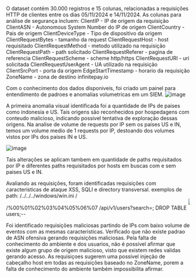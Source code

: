 O dataset contém 30.000 registros e 15 colunas, relacionadas a requisições HTTP de clientes entre os dias 05/11/2024 e 14/11/2024. As colunas para análise de segurança incluem:
ClientIP - IP de origem da requisição
ClientASN -  Autonomous System Number do IP de origem
ClientCountry - Pais de origem
ClientDeviceType - Tipo de dispositivo da origem
ClientRequestBytes - tamanho da request
ClientRequestHost - host requisitado
ClientRequestMethod - metodo utilizado na requisição
ClientRequestPath - path solicitado
ClientRequestReferer - pagina de referencia
ClientRequestScheme - scheme http/https
ClientRequestURI - uri solicitada
ClientRequestUserAgent - UA utilizado na requisição
ClientSrcPort - porta da origem
EdgeStartTimestamp - horario da requisição
ZoneName - zona de destino infinitepay.io

Com o conhecimento dos dados disponiveis, foi criado um painel para entendimento de padroes e anomalias volumetricas em um SIEM.
![image](https://github.com/user-attachments/assets/832cd6ff-05ee-42a8-9e4c-8e5f8db54de6)

A primeira anomalia visual identificada foi a quantidade de IPs de paises como indonesia e US. Tais origens são reconhecidos por hospedagens com conteudo malicioso, indicando possivel tentativa de exploração dessas origens.
Na analise de volume de requests por IP sem os paises US e IN, temos um volume medio de 1 requests por IP, destoando dos volumes vistos por IPs dos paises IN e US.

![image](https://github.com/user-attachments/assets/4c66ed80-0a2f-4163-b0b1-5252defa09f7)

Tais alterações se aplicam tambem em quantidade de paths requisitados por IP e diferentes paths requisitados por hosts em buscas com e sem paises US e IN.

Avaliando as requisições, foram identificadas requisições com caracteristicas de ataque XSS, SQLI e directory transversal.
exemplos de path:
/../../../windows/win.ini
/<marquee><img src=1 onerror=alert(1)></marquee>
/%00%01%02%03%04%05%06%07
/api/v1/users?search=; DROP TABLE users;--

Foi identificado requisições maliciosas partindo de IPs com baixo volume de eventos com as mesmas caracteristicas.
Verificado que não existe padrao de ASN ofensiva gerando requisições maliciosas.
Pela falta de conhecimento do ambiente e dos usuarios, não é possivel afirmar que existe algum grupo de origem malicioso, visto que existem redes validas gerando acesso.
As requisiçoes sugerem uma possivel injeção de cabeçalho host em todas as requisições baseado no ZoneName, porem a falta de conhecimento do ambiente também impossibilita afirmar.


